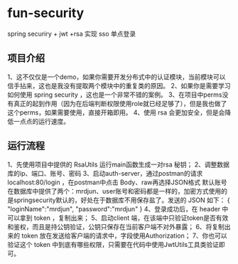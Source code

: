 # fun-security
spring securiry + jwt +rsa 实现 sso 单点登录

## 项目介绍
1、这不仅仅是一个demo，如果你需要开发分布式中的认证模块，当前模块可以信手拈来，这也是我没有提取两个模块中的重复类的原因。
2、如果你是需要学习如何使用 spring security ，这也是一个非常不错的案例。
3、在项目中perms没有真正的起到作用（因为在后端判断权限使用role就已经足够了），但是我也做了这个perms，如果需要使用，直接开箱即用。
4、使用 rsa 会更加安全，但是会降低一点点的运行速度。

## 运行流程
1、先使用项目中提供的 RsaUtils 运行main函数生成一对rsa 秘钥；
2、调整数据库的ip、端口、账号、密码
3、启动auth-server，通过postman的请求 localhost:80/login ，在postman中点击 Body、raw再选择JSON格式
默认账号在数据库中提供了两个：mrdjun、user账号和密码都是一样的，加密方式使用的是springsecurity默认的，好处在于数据库不用保存盐了。发送的 JSON 如下：
{
	"loginName":"mrdjun",
	"password":"mrdjun"
}
4、登录成功后，在 header 中可以拿到 token ，复制出来；
5、启动client 端，在该端中只验证token是否有效和鉴权，而且是持公钥验证，公钥只保存在当前客户端不对外暴露；
6、将复制出来的 token 放在发送给客户端的请求中，字段使用Authorization；
7、你也可以验证这个 token 中到底有哪些权限，只需要在代码中使用JwtUtils工具类验证即可。
